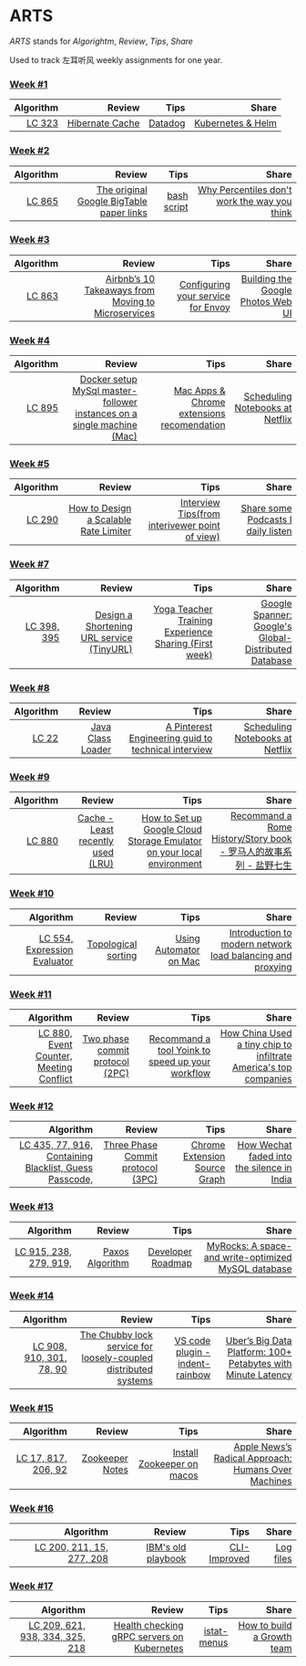 # ARTS

*ARTS* stands for *Algorightm*, *Review*, *Tips*, *Share*

Used to track 左耳听风 weekly assignments for one year.

### [Week #1][w1]

| **Algorithm** | **Review**           | **Tips**      |  **Share**               |
| -------------:|---------------------:|--------------:|-------------------------:|
| [LC 323][w1]  | [Hibernate Cache][w1]| [Datadog][w1] |  [Kubernetes & Helm][w1] |

### [Week #2][w2]
| **Algorithm** | **Review**                                    | **Tips**          |  **Share**               |
| -------------:|----------------------------------------------:|------------------:|-------------------------:|
| [LC 865][w2]  | [The original Google BigTable paper links][w2]| [bash script][w2] |  [Why Percentiles don't work the way you think][w2] |

### [Week #3][w3]

| **Algorithm** | **Review**                                    | **Tips**          |  **Share**               |
| -------------:|----------------------------------------------:|------------------:|-------------------------:|
| [LC 863][w3]  | [Airbnb’s 10 Takeaways from Moving to Microservices][w3]| [Configuring your service for Envoy][w3] |  [Building the Google Photos Web UI][w3] |


### [Week #4][w4]
| **Algorithm** | **Review**                                    | **Tips**          |  **Share**               |
| -------------:|----------------------------------------------:|------------------:|-------------------------:|
| [LC 895][w4]  | [Docker setup MySql master-follower instances on a single machine (Mac)][w4]| [Mac Apps & Chrome extensions recomendation][w4] |  [Scheduling Notebooks at Netflix][w4] |

### [Week #5][w5]
| **Algorithm** | **Review**                                    | **Tips**          |  **Share**               |
| -------------:|----------------------------------------------:|------------------:|-------------------------:|
| [LC 290][w5]  | [How to Design a Scalable Rate Limiter][w5]| [Interview Tips(from interivewer point of view)][w5] |  [Share some Podcasts I daily listen][w5] |

### [Week #7][w7]
| **Algorithm** | **Review**                                    | **Tips**          |  **Share**               |
| -------------:|----------------------------------------------:|------------------:|-------------------------:|
| [LC 398, 395][w7]  | [Design a Shortening URL service (TinyURL)][w7]| [Yoga Teacher Training Experience Sharing (First week)][w7] |  [Google Spanner: Google's Global-Distributed Database][w7] |

### [Week #8][w8]
| **Algorithm** | **Review**                                    | **Tips**          |  **Share**               |
| -------------:|----------------------------------------------:|------------------:|-------------------------:|
| [LC 22][w8]  | [Java Class Loader][w8]| [A Pinterest Engineering guid to technical interview][w8] |  [Scheduling Notebooks at Netflix][w8] |

### [Week #9][w9]
| **Algorithm** | **Review**                                    | **Tips**          |  **Share**               |
| -------------:|----------------------------------------------:|------------------:|-------------------------:|
| [LC 880][w9]  | [Cache - Least recently used (LRU)][w9]| [ How to Set up Google Cloud Storage Emulator on your local environment][w9] |  [Recommand a Rome History/Story book - 罗马人的故事系列 - 盐野七生][w5] |

### [Week #10][w10]
| **Algorithm** | **Review**                                    | **Tips**          |  **Share**               |
| -------------:|----------------------------------------------:|------------------:|-------------------------:|
| [LC 554, Expression Evaluator][w10]  | [Topological sorting][w10]| [Using Automator on Mac][w10] |  [Introduction to modern network load balancing and proxying][w10] |

### [Week #11][w11]
| **Algorithm** | **Review**                                    | **Tips**          |  **Share**               |
| -------------:|----------------------------------------------:|------------------:|-------------------------:|
| [LC 880, Event Counter, Meeting Conflict][w11]  | [Two phase commit protocol (2PC)][w11]| [Recommand a tool Yoink to speed up your workflow][w11] |  [How China Used a tiny chip to infiltrate America's top companies][w11] |

### [Week #12][w12]
| **Algorithm** | **Review**                                    | **Tips**          |  **Share**               |
| -------------:|----------------------------------------------:|------------------:|-------------------------:|
| [LC 435, 77, 916, Containing Blacklist, Guess Passcode, ][w12]  | [Three Phase Commit protocol (3PC)][w12]| [Chrome Extension Source Graph][w12] |  [How Wechat faded into the silence in India][w12] |

### [Week #13][w13]
| **Algorithm** | **Review**                                    | **Tips**          |  **Share**               |
| -------------:|----------------------------------------------:|------------------:|-------------------------:|
| [LC 915, 238, 279, 919, ][w13]  | [Paxos Algorithm][w13]| [Developer Roadmap][w13] |  [MyRocks: A space- and write-optimized MySQL database][w13] |

### [Week #14][w14]
| **Algorithm** | **Review**                                    | **Tips**          |  **Share**               |
| -------------:|----------------------------------------------:|------------------:|-------------------------:|
| [LC 908, 910, 301, 78, 90][w14]  | [The Chubby lock service for loosely-coupled distributed systems][w14]| [VS code plugin - indent-rainbow][w14] |  [Uber’s Big Data Platform: 100+ Petabytes with Minute Latency][w14] |

### [Week #15][w15]
| **Algorithm** | **Review**                                    | **Tips**          |  **Share**               |
| -------------:|----------------------------------------------:|------------------:|-------------------------:|
| [LC 17, 817, 206, 92][w15]  | [Zookeeper Notes][w15]| [Install Zookeeper on macos][w15] |  [Apple News’s Radical Approach: Humans Over Machines][w15] |

### [Week #16][w16]
| **Algorithm** | **Review**                                    | **Tips**          |  **Share**               |
| -------------:|----------------------------------------------:|------------------:|-------------------------:|
| [LC 200, 211, 15, 277, 208][w16]  | [IBM's old playbook][w16]| [CLI-Improved][w16] |  [Log files][w16] |

### [Week #17][w17]
| **Algorithm** | **Review**                                    | **Tips**          |  **Share**               |
| -------------:|----------------------------------------------:|------------------:|-------------------------:|
| [LC 209, 621, 938, 334, 325, 218][w17]  | [Health checking gRPC servers on Kubernetes][w17]| [istat-menus][w17] |  [How to build a Growth team][w17] |


[w1]: https://github.com/snowan/ARTS/blob/master/2018-07-14-W1-ARTS.md
[w2]: https://github.com/snowan/ARTS/blob/master/2018-07-21-W2-ARTS.md
[w3]: https://github.com/snowan/ARTS/blob/master/2018-07-28-W3-ARTS.md
[w4]: https://github.com/snowan/ARTS/blob/master/2018-08-25-ARTS.md
[w5]: https://github.com/snowan/ARTS/blob/master/2018-08-31-ARTS.md
[w7]: https://github.com/snowan/ARTS/blob/master/2018-09-07-ARTS.md
[w8]: https://github.com/snowan/ARTS/blob/master/2018-09-14-w8-arts.md
[w9]: https://github.com/snowan/ARTS/blob/master/2018-09-21-W9-ARTS.md
[w10]: https://github.com/snowan/ARTS/blob/master/2018-09-28-w10-arts.md
[w11]: https://github.com/snowan/ARTS/blob/master/2018-10-06-w11-ARTS.md
[w12]: https://github.com/snowan/ARTS/blob/master/2018-10-13-w12-ARTS.md
[w13]: https://github.com/snowan/ARTS/blob/master/2018-10-19-w13-ARTS.md
[w14]: https://github.com/snowan/ARTS/blob/master/2018-10-26-w14-ARTS.md
[w15]: https://github.com/snowan/ARTS/blob/master/2018-11-03-w15-ARTS.md
[w16]: https://github.com/snowan/ARTS/blob/master/2018-11-10-w16-ARTS.md
[w17]: https://github.com/snowan/ARTS/blob/master/2018-11-17-w17-ARTS.md

